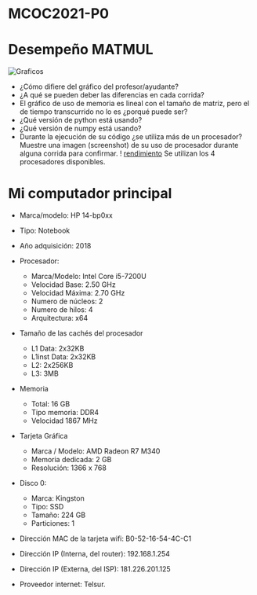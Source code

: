 # MCOC2021-P0

# Desempeño MATMUL

![Graficos](https://user-images.githubusercontent.com/62270417/128526810-e252aaa7-3dab-4414-8a6b-9f5e272022f3.png)

* ¿Cómo difiere del gráfico del profesor/ayudante?
* ¿A qué se pueden deber las diferencias en cada corrida?
* El gráfico de uso de memoria es lineal con el tamaño de matriz, pero el de tiempo transcurrido no lo es ¿porqué puede ser?
* ¿Qué versión de python está usando?
* ¿Qué versión de numpy está usando?
* Durante la ejecución de su código ¿se utiliza más de un procesador? Muestre una imagen (screenshot) de su uso de procesador durante alguna corrida para confirmar. !
[rendimiento](https://user-images.githubusercontent.com/62270417/128532198-ae66b7e1-9a90-44cd-84a6-66894e12ba1f.PNG)
 Se utilizan los 4 procesadores disponibles.

# Mi computador principal

* Marca/modelo: HP 14-bp0xx
* Tipo: Notebook
* Año adquisición: 2018
* Procesador:
  * Marca/Modelo: Intel Core i5-7200U
  * Velocidad Base: 2.50 GHz
  * Velocidad Máxima: 2.70 GHz
  * Numero de núcleos: 2 
  * Numero de hilos: 4
  * Arquitectura: x64
  
* Tamaño de las cachés del procesador
  * L1 Data: 2x32KB
  * L1inst Data: 2x32KB
  * L2: 2x256KB
  * L3: 3MB
  
* Memoria 
  * Total: 16 GB
  * Tipo memoria: DDR4
  * Velocidad 1867 MHz
  
* Tarjeta Gráfica
  * Marca / Modelo: AMD Radeon R7 M340
  * Memoria dedicada: 2 GB
  * Resolución: 1366 x 768

  
* Disco 0: 
  * Marca: Kingston
  * Tipo: SSD
  * Tamaño: 224 GB
  * Particiones: 1

  
* Dirección MAC de la tarjeta wifi: B0-52-16-54-4C-C1
* Dirección IP (Interna, del router): 192.168.1.254
* Dirección IP (Externa, del ISP): 181.226.201.125
* Proveedor internet: Telsur.




